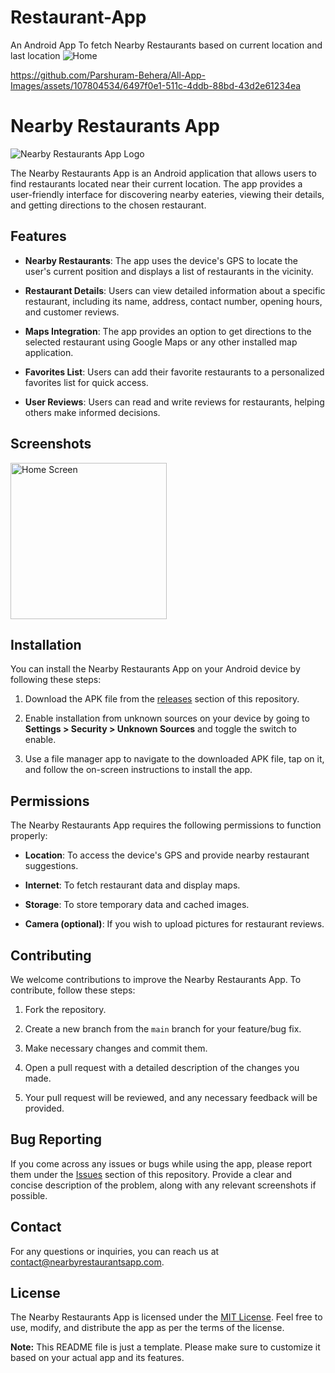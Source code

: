 # Restaurant-App
An Android App To fetch Nearby Restaurants based on current location and last location
![Home](https://github.com/Parshuram-Behera/All-App-Images/assets/107804534/ca2f4807-49c7-4f12-bcf2-f79e1aebe8b3)

https://github.com/Parshuram-Behera/All-App-Images/assets/107804534/6497f0e1-511c-4ddb-88bd-43d2e61234ea

# Nearby Restaurants App

![Nearby Restaurants App Logo](app_logo.png)

The Nearby Restaurants App is an Android application that allows users to find restaurants located near their current location. The app provides a user-friendly interface for discovering nearby eateries, viewing their details, and getting directions to the chosen restaurant.

## Features

- **Nearby Restaurants**: The app uses the device's GPS to locate the user's current position and displays a list of restaurants in the vicinity.

- **Restaurant Details**: Users can view detailed information about a specific restaurant, including its name, address, contact number, opening hours, and customer reviews.

- **Maps Integration**: The app provides an option to get directions to the selected restaurant using Google Maps or any other installed map application.

- **Favorites List**: Users can add their favorite restaurants to a personalized favorites list for quick access.

- **User Reviews**: Users can read and write reviews for restaurants, helping others make informed decisions.

## Screenshots
<img src="https://github.com/Parshuram-Behera/All-App-Images/assets/107804534/ca2f4807-49c7-4f12-bcf2-f79e1aebe8b3" alt="Home Screen" width="250"/>

## Installation

You can install the Nearby Restaurants App on your Android device by following these steps:

1. Download the APK file from the [releases](https://github.com/your-username/nearby-restaurants-app/releases) section of this repository.

2. Enable installation from unknown sources on your device by going to **Settings > Security > Unknown Sources** and toggle the switch to enable.

3. Use a file manager app to navigate to the downloaded APK file, tap on it, and follow the on-screen instructions to install the app.

## Permissions

The Nearby Restaurants App requires the following permissions to function properly:

- **Location**: To access the device's GPS and provide nearby restaurant suggestions.

- **Internet**: To fetch restaurant data and display maps.

- **Storage**: To store temporary data and cached images.

- **Camera (optional)**: If you wish to upload pictures for restaurant reviews.

## Contributing

We welcome contributions to improve the Nearby Restaurants App. To contribute, follow these steps:

1. Fork the repository.

2. Create a new branch from the `main` branch for your feature/bug fix.

3. Make necessary changes and commit them.

4. Open a pull request with a detailed description of the changes you made.

5. Your pull request will be reviewed, and any necessary feedback will be provided.

## Bug Reporting

If you come across any issues or bugs while using the app, please report them under the [Issues](https://github.com/your-username/nearby-restaurants-app/issues) section of this repository. Provide a clear and concise description of the problem, along with any relevant screenshots if possible.

## Contact

For any questions or inquiries, you can reach us at contact@nearbyrestaurantsapp.com.

## License

The Nearby Restaurants App is licensed under the [MIT License](LICENSE). Feel free to use, modify, and distribute the app as per the terms of the license.

**Note:** This README file is just a template. Please make sure to customize it based on your actual app and its features.
